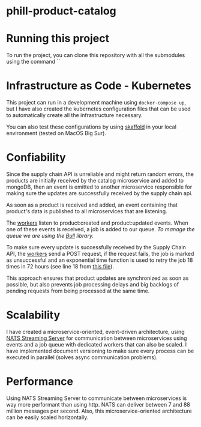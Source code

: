 # phill-product-catalog

# Running this project

To run the project, you can clone this repository with all the submodules using the command ``

# Infrastructure as Code - Kubernetes

This project can run in a development machine using `docker-compose up`, but I have also created the kubernetes configuration files that can be used to automatically create all the infrastructure necessary.

You can also test these configurations by using [skaffold](https://skaffold.dev/) in your local environment (tested on MacOS Big Sur).

# Confiability

Since the supply chain API is unreliable and might return random errors, the products are initially received by the catalog microservice and added to mongoDB, then an event is emitted to another microservice responsible for making sure the updates are successfully received by the supply chain api.

As soon as a product is received and added, an event containing that product's data is published to all microservices that are listening.

The [workers](./worker) listen to product:created and product:updated events. When one of these events is received, a job is added to our queue. _To manage the queue we are using the [Bull](https://optimalbits.github.io/bull/) library._

To make sure every update is successfully received by the Supply Chain API, the [workers](./worker) send a POST request, if the request fails, the job is marked as unsuccessful and an exponential time function is used to retry the job 18 times in 72 hours (see line 18 from [this file](./worker/src/events/listeners/product-updated-listener.ts)).

This approach ensures that product updates are synchronized as soon as possible, but also prevents job processing delays and big backlogs of pending requests from being processed at the same time.

# Scalability

I have created a microservice-oriented, event-driven architecture, using [NATS Streaming Server](https://docs.nats.io/nats-streaming-concepts/intro) for communication between microservices using events and a job queue with dedicated workers that can also be scaled. I have implemented document versioning to make sure every process can be executed in parallel (solves async communication problems).

# Performance

Using NATS Streaming Server to communicate between microservices is way more performant than using http. NATS can deliver between 7 and 88 million messages per second. Also, this microservice-oriented architecture can be easily scaled horizontally.
